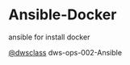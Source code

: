 # Ansible-Docker
ansible for install docker 

[@dwsclass](https://github.com/dwsclass) dws-ops-002-Ansible
